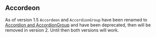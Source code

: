 ## Accordeon

As of version 1.5 `Accordeon` and `AccordionGroup` have been renamed to [Accordion and AccordionGroup](/docs/Accordion.md) and have been deprecated, then will be removed in version 2. Until then both versions will work.
